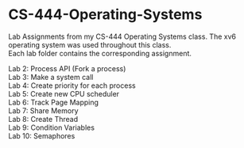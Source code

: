 # CS-444-Operating-Systems
Lab Assignments from my CS-444 Operating Systems class. The xv6 operating system was used throughout this class.
<br>Each lab folder contains the corresponding assignment.

Lab 2: Process API (Fork a process)<br>
Lab 3: Make a system call<br>
Lab 4: Create priority for each process<br>
Lab 5: Create new CPU scheduler<br>
Lab 6: Track Page Mapping<br>
Lab 7: Share Memory<br>
Lab 8: Create Thread<br>
Lab 9: Condition Variables<br>
Lab 10: Semaphores<br>
